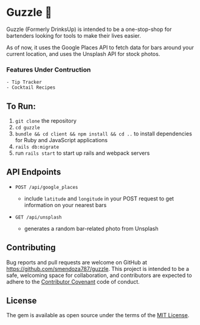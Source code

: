 # Guzzle :beers:

Guzzle (Formerly DrinksUp) is intended to be a one-stop-shop for bartenders looking for tools to make their lives easier.

As of now, it uses the Google Places API to fetch data for bars around your current location, and uses the Unsplash API for stock photos.

### Features Under Contruction
	- Tip Tracker
	- Cocktail Recipes

## To Run:

1. `git clone` the repository
2. `cd guzzle`
3. `bundle && cd client && npm install && cd ..` to install dependencies for Ruby and JavaScript applications
4. `rails db:migrate`
5. run `rails start` to start up rails and webpack servers

## API Endpoints

* `POST /api/google_places`

	- include `latitude` and `longitude` in your POST request to get information on your nearest bars

* `GET /api/unsplash`

	- generates a random bar-related photo from Unsplash

## Contributing

Bug reports and pull requests are welcome on GitHub at https://github.com/smendoza787/guzzle. This project is intended to be a safe, welcoming space for collaboration, and contributors are expected to adhere to the [Contributor Covenant](https://github.com/smendoza787/guzzle/blob/master/CONTRIBUTING.md) code of conduct.

## License

The gem is available as open source under the terms of the [MIT License](https://github.com/smendoza787/guzzle/blob/master/LICENSE).
